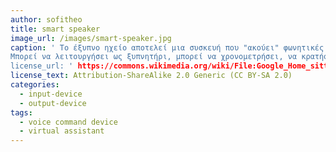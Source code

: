 ```yaml
---
author: sofitheo
title: smart speaker
image_url: /images/smart-speaker.jpg
caption: ' Το έξυπνο ηχείο αποτελεί μια συσκευή που "ακούει" φωνητικές εντολές και εκτελεί διάφορες λειτουργίες αξιοποιώντας μηχανισμό εικονικού βοηθού όπως αυτού των Google Assistant και Amazon Alexa.  
Μπορεί να λειτουργήσει ως ξυπνητήρι, μπορεί να χρονομετρήσει, να κρατήσει τις λίστες με τα ψώνια που χρειάζεστε, να μεταδόσει τις ειδήσεις από τις αγαπημένες σας ιστοσελίδες, να παίξει μουσική ανάλογα με το είδος που θα του ζητήσετε ή τυχαία ή από μια παλιότερη playlist που είχατε δημιουργήσει.
license_url: ' https://commons.wikimedia.org/wiki/File:Google_Home_sitting_on_table.jpg'
license_text: Attribution-ShareAlike 2.0 Generic (CC BY-SA 2.0)
categories:
  - input-device
  - output-device
tags:
  - voice command device
  - virtual assistant
---
```

